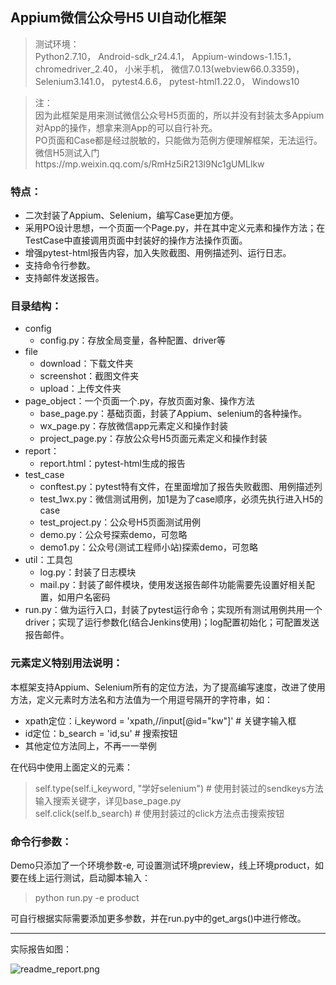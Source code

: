 ## Appium微信公众号H5 UI自动化框架

>测试环境：  
>Python2.7.10， Android-sdk_r24.4.1， Appium-windows-1.15.1， chromedriver_2.40，
>小米手机， 微信7.0.13(webview66.0.3359)， Selenium3.141.0， pytest4.6.6， pytest-html1.22.0， Windows10

>注：  
>因为此框架是用来测试微信公众号H5页面的，所以并没有封装太多Appium对App的操作，想拿来测App的可以自行补充。  
>PO页面和Case都是经过脱敏的，只能做为范例方便理解框架，无法运行。  
>微信H5测试入门https://mp.weixin.qq.com/s/RmHz5iR213l9Nc1gUMLlkw  

### 特点：
- 二次封装了Appium、Selenium，编写Case更加方便。  
- 采用PO设计思想，一个页面一个Page.py，并在其中定义元素和操作方法；在TestCase中直接调用页面中封装好的操作方法操作页面。  
- 增强pytest-html报告内容，加入失败截图、用例描述列、运行日志。
- 支持命令行参数。
- 支持邮件发送报告。

### 目录结构：  
- config  
  - config.py：存放全局变量，各种配置、driver等  
- file
  - download：下载文件夹
  - screenshot：截图文件夹  
  - upload：上传文件夹     
- page_object：一个页面一个.py，存放页面对象、操作方法 
  - base_page.py：基础页面，封装了Appium、selenium的各种操作。
  - wx_page.py：存放微信app元素定义和操作封装  
  - project_page.py：存放公众号H5页面元素定义和操作封装 
- report：
  - report.html：pytest-html生成的报告   
- test_case
  - conftest.py：pytest特有文件，在里面增加了报告失败截图、用例描述列
  - test_1wx.py：微信测试用例，加1是为了case顺序，必须先执行进入H5的case
  - test_project.py：公众号H5页面测试用例
  - demo.py：公众号探索demo，可忽略
  - demo1.py：公众号(测试工程师小站)探索demo，可忽略
- util：工具包  
  - log.py：封装了日志模块
  - mail.py：封装了邮件模块，使用发送报告邮件功能需要先设置好相关配置，如用户名密码
- run.py：做为运行入口，封装了pytest运行命令；实现所有测试用例共用一个driver；实现了运行参数化(结合Jenkins使用)；log配置初始化；可配置发送报告邮件。  

### 元素定义特别用法说明：
本框架支持Appium、Selenium所有的定位方法，为了提高编写速度，改进了使用方法，定义元素时方法名和方法值为一个用逗号隔开的字符串，如：
- xpath定位：i_keyword = 'xpath,//input[@id="kw"]'  # 关键字输入框
- id定位：b_search = 'id,su'  # 搜索按钮
- 其他定位方法同上，不再一一举例

在代码中使用上面定义的元素：
> self.type(self.i_keyword, "学好selenium") # 使用封装过的sendkeys方法输入搜索关键字，详见base_page.py  
> self.click(self.b_search) # 使用封装过的click方法点击搜索按钮

 ### 命令行参数：  
 Demo只添加了一个环境参数-e, 可设置测试环境preview，线上环境product，如要在线上运行测试，启动脚本输入：
 > python run.py -e product  
 
 可自行根据实际需要添加更多参数，并在run.py中的get_args()中进行修改。
 
----------------------------------------------------------------------------
实际报告如图：

![readme_report.png](https://github.com/songzhenhua/selenium_ui_auto/blob/master/readme_report.png)

